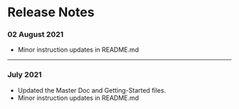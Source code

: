 # Release Notes

### 02 August 2021
  - Minor instruction updates in README.md

-----------

### July 2021
  - Updated the Master Doc and Getting-Started files.
  - Minor instruction updates in README.md
